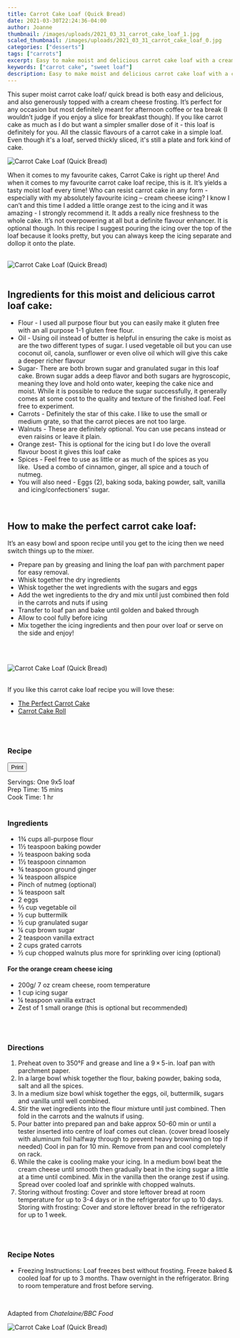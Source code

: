 ```yaml
---
title: Carrot Cake Loaf (Quick Bread)
date: 2021-03-30T22:24:36-04:00
author: Joanne
thumbnail: /images/uploads/2021_03_31_carrot_cake_loaf_1.jpg
scaled_thumbnail: /images/uploads/2021_03_31_carrot_cake_loaf_0.jpg
categories: ["desserts"]
tags: ["carrots"]
excerpt: Easy to make moist and delicious carrot cake loaf with a cream cheese icing 
keywords: ["carrot cake", "sweet loaf"]
description: Easy to make moist and delicious carrot cake loaf with a cream cheese icing 
---
```

<span class="blog-text">

This super moist carrot cake loaf/ quick bread is both easy and delicious, and also generously topped with a cream cheese frosting. It’s perfect for any occasion but most definitely meant for afternoon coffee or tea break (I wouldn’t judge if you enjoy a slice for breakfast though). If you like carrot cake as much as I do but want a simpler smaller dose of it - this loaf is definitely for you. All the classic flavours of a carrot cake in a simple loaf. Even though it's a loaf, served thickly sliced, it's still a plate and fork kind of cake.
</br>

![Carrot Cake Loaf (Quick Bread)](/images/uploads/2021_03_31_carrot_cake_loaf_2.jpg)
</br>

When it comes to my favourite cakes, Carrot Cake is right up there! And when it comes to my favourite carrot cake loaf recipe, this is it. It’s yields a tasty moist loaf every time! Who can resist carrot cake in any form - especially with my absolutely favourite icing – cream cheese icing? I know I can’t and this time I added a little orange zest to the icing and it was amazing - I strongly recommend it. It adds a really nice freshness to the whole cake. It’s not overpowering at all but a definite flavour enhancer. It is optional though. In this recipe I suggest pouring the icing over the top of the loaf because it looks pretty, but you can always keep the icing separate and dollop it onto the plate.
</br>
</br>

![Carrot Cake Loaf (Quick Bread)](/images/uploads/2021_03_31_carrot_cake_loaf_3.jpg)
</br>
</br>

## Ingredients for this moist and delicious carrot loaf cake: 
* Flour - I used all purpose flour but you can easily make it gluten free with an all purpose 1-1 gluten free flour. 
* Oil - Using oil instead of butter is helpful in ensuring the cake is moist as are the two different types of sugar. I used vegetable oil but you can use coconut oil, canola, sunflower or even olive oil which will give this cake a deeper richer flavour 
* Sugar- There are both brown sugar and granulated sugar in this loaf cake. Brown sugar adds a deep flavor and both sugars are hygroscopic, meaning they love and hold onto water, keeping the cake nice and moist. While it is possible to reduce the sugar successfully, it generally comes at some cost to the quality and texture of the finished loaf. Feel free to experiment. 
* Carrots - Definitely the star of this cake. I like to use the small or medium grate, so that the carrot pieces are not too large. 
* Walnuts - These are definitely optional. You can use pecans instead or even raisins or leave it plain. 
* Orange zest- This is optional for the icing but I do love the overall flavour boost it gives this loaf cake 
* Spices - Feel free to use as little or as much of the spices as you like.  Used a combo of cinnamon, ginger, all spice and a touch of nutmeg. 
* You will also need - Eggs (2), baking soda, baking powder, salt, vanilla and icing/confectioners' sugar. 
</br>

## How to make the perfect carrot cake loaf: 
It’s an easy bowl and spoon recipe until you get to the icing then we need switch things up to the mixer. 
* Prepare pan by greasing and lining the loaf pan with parchment paper for easy removal.
* Whisk together the dry ingredients 
* Whisk together the wet ingredients with the sugars and eggs 
* Add the wet ingredients to the dry and mix until just combined then fold in the carrots and nuts if using 
* Transfer to loaf pan and bake until golden and baked through 
* Allow to cool fully before icing 
* Mix together the icing ingredients and then pour over loaf or serve on the side and enjoy! 
</br>
</br>

![Carrot Cake Loaf (Quick Bread)](/images/uploads/2021_03_31_carrot_cake_loaf_4.jpg)
</br>
</br>

If you like this carrot cake loaf recipe you will love these:
* <span class="highlight"><a href="https://www.oliveandmango.com/make-the-perfect-carrot-cake">The Perfect Carrot Cake</a></span>
* <span class="highlight"><a href="https://www.oliveandmango.com/carrot-cake-roll">Carrot Cake Roll</a></span>

</br>
</br>
<!--{{< youtube 2U5KL1buARQ >}}
</br>
</br>-->
</span>

### Recipe
<div print_button><form>
<input type="button" value="Print" class="btn__print" onClick="window.print()">
</form></div>

<div>Servings: <span itemprop="recipeYield">One 9x5 loaf</div>
<div>Prep Time: <meta itemprop="prepTime" content="PT15M">15 mins</div>
<div>Cook Time: <meta itemprop="cookTime" content="PT1H">1 hr</div>
</br>

### Ingredients
* <span itemprop="recipeIngredient">1&frac34; cups all-purpose flour</span>
* <span itemprop="recipeIngredient">1&frac12; teaspoon baking powder</span>
* <span itemprop="recipeIngredient">&frac12; teaspoon baking soda</span>
* <span itemprop="recipeIngredient">1&frac12; teaspoon cinnamon</span>
* <span itemprop="recipeIngredient">&frac34; teaspoon ground ginger</span>
* <span itemprop="recipeIngredient">&frac14; teaspoon allspice</span>
* <span itemprop="recipeIngredient">Pinch of nutmeg (optional) </span>
* <span itemprop="recipeIngredient">&frac14; teaspoon salt</span>
* <span itemprop="recipeIngredient">2 eggs</span>
* <span itemprop="recipeIngredient">&frac23; cup vegetable oil</span>
* <span itemprop="recipeIngredient">&frac12; cup buttermilk</span>
* <span itemprop="recipeIngredient">&frac12; cup granulated sugar</span>
* <span itemprop="recipeIngredient">&frac14; cup brown sugar</span>
* <span itemprop="recipeIngredient">2 teaspoon vanilla extract </span>
* <span itemprop="recipeIngredient">2 cups grated carrots </span>
* <span itemprop="recipeIngredient">&frac12; cup chopped walnuts plus more for sprinkling over icing (optional) </span>

#### For the orange cream cheese icing
* <span itemprop="recipeIngredient">200g/ 7 oz cream cheese, room temperature</span>
* <span itemprop="recipeIngredient">1 cup icing sugar</span>
* <span itemprop="recipeIngredient">&frac14; teaspoon vanilla extract </span>
* <span itemprop="recipeIngredient">Zest of 1 small orange (this is optional but recommended) </span>
</br>
</br>

### Directions
1. Preheat oven to 350°F and grease and line a 9 × 5-in. loaf pan with parchment paper. 
1. In a large bowl whisk together the flour, baking powder, baking soda, salt and all the spices. 
1. In a medium size bowl whisk together the eggs, oil, buttermilk, sugars and vanilla until well combined. 
1. Stir the wet ingredients into the flour mixture until just combined. Then fold in the carrots and the walnuts if using. 
1. Pour batter into prepared pan and bake approx 50-60 min or until a tester inserted into centre of loaf comes out clean. (cover bread loosely with aluminum foil halfway through to prevent heavy browning on top if needed) Cool in pan for 10 min. Remove from pan and cool completely on rack.
1. While the cake is cooling make your icing. In a medium bowl beat the cream cheese until smooth then gradually beat in the icing sugar a little at a time until combined. Mix in the vanilla then the orange zest if using. Spread over cooled loaf and sprinkle with chopped walnuts. 
1. Storing without frosting: Cover and store leftover bread at room temperature for up to 3-4 days or in the refrigerator for up to 10 days. Storing with frosting: Cover and store leftover bread in the refrigerator for up to 1 week.
</br>
</br>

### Recipe Notes
* Freezing Instructions: Loaf freezes best without frosting. Freeze baked & cooled loaf for up to 3 months. Thaw overnight in the refrigerator. Bring to room temperature and frost before serving.
</br>

Adapted from _Chatelaine/BBC Food_
</br>

![Carrot Cake Loaf (Quick Bread)](/images/uploads/2021_03_31_carrot_cake_loaf_5.jpg)
